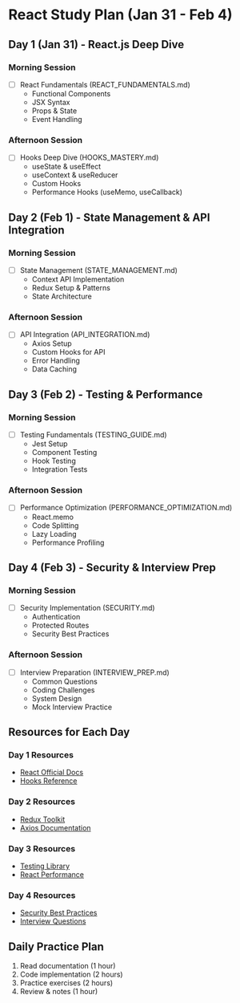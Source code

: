 # React Study Plan (Jan 31 - Feb 4)

## Day 1 (Jan 31) - React.js Deep Dive
### Morning Session
- [ ] React Fundamentals (REACT_FUNDAMENTALS.md)
  - Functional Components
  - JSX Syntax
  - Props & State
  - Event Handling

### Afternoon Session
- [ ] Hooks Deep Dive (HOOKS_MASTERY.md)
  - useState & useEffect
  - useContext & useReducer
  - Custom Hooks
  - Performance Hooks (useMemo, useCallback)

## Day 2 (Feb 1) - State Management & API Integration
### Morning Session
- [ ] State Management (STATE_MANAGEMENT.md)
  - Context API Implementation
  - Redux Setup & Patterns
  - State Architecture

### Afternoon Session
- [ ] API Integration (API_INTEGRATION.md)
  - Axios Setup
  - Custom Hooks for API
  - Error Handling
  - Data Caching

## Day 3 (Feb 2) - Testing & Performance
### Morning Session
- [ ] Testing Fundamentals (TESTING_GUIDE.md)
  - Jest Setup
  - Component Testing
  - Hook Testing
  - Integration Tests

### Afternoon Session
- [ ] Performance Optimization (PERFORMANCE_OPTIMIZATION.md)
  - React.memo
  - Code Splitting
  - Lazy Loading
  - Performance Profiling

## Day 4 (Feb 3) - Security & Interview Prep
### Morning Session
- [ ] Security Implementation (SECURITY.md)
  - Authentication
  - Protected Routes
  - Security Best Practices

### Afternoon Session
- [ ] Interview Preparation (INTERVIEW_PREP.md)
  - Common Questions
  - Coding Challenges
  - System Design
  - Mock Interview Practice

## Resources for Each Day

### Day 1 Resources
- [React Official Docs](https://react.dev/)
- [Hooks Reference](https://react.dev/reference/react)

### Day 2 Resources
- [Redux Toolkit](https://redux-toolkit.js.org/)
- [Axios Documentation](https://axios-http.com/)

### Day 3 Resources
- [Testing Library](https://testing-library.com/)
- [React Performance](https://react.dev/learn/managing-state)

### Day 4 Resources
- [Security Best Practices](https://reactjs.org/docs/security.html)
- [Interview Questions](https://github.com/sudheerj/reactjs-interview-questions)

## Daily Practice Plan
1. Read documentation (1 hour)
2. Code implementation (2 hours)
3. Practice exercises (2 hours)
4. Review & notes (1 hour) 